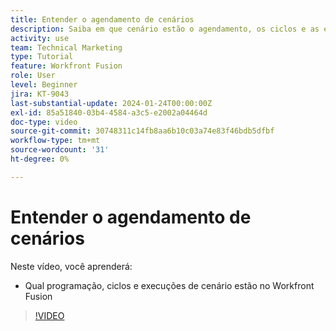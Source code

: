```yaml
---
title: Entender o agendamento de cenários
description: Saiba em que cenário estão o agendamento, os ciclos e as execuções [!DNL Adobe Workfront Fusion].
activity: use
team: Technical Marketing
type: Tutorial
feature: Workfront Fusion
role: User
level: Beginner
jira: KT-9043
last-substantial-update: 2024-01-24T00:00:00Z
exl-id: 85a51840-03b4-4584-a3c5-e2002a04464d
doc-type: video
source-git-commit: 30748311c14fb8aa6b10c03a74e83f46bdb5dfbf
workflow-type: tm+mt
source-wordcount: '31'
ht-degree: 0%

---
```


# Entender o agendamento de cenários

Neste vídeo, você aprenderá:

* Qual programação, ciclos e execuções de cenário estão no Workfront Fusion

>[!VIDEO](https://video.tv.adobe.com/v/335284/?quality=12&learn=on)
